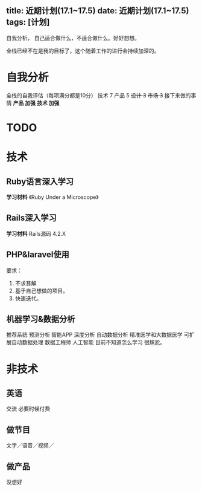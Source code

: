 title: 近期计划(17.1~17.5)
date: 近期计划(17.1~17.5)
tags: [计划]
---

自我分析， 自己适合做什么，不适合做什么。好好想想。
<!--more-->

全栈已经不在是我的目标了，这个随着工作的进行会持续加深的。

# 自我分析
全栈的自我评估（每项满分都是10分）
技术 7 
产品 5
~~设计 3~~
~~市场 3~~
接下来做的事情
**产品 加强**
**技术 加强**
# TODO

# 技术
## Ruby语言深入学习
**学习材料**
《Ruby Under a Microscope》

## Rails深入学习
**学习材料**
Rails源码 4.2.X

## PHP&laravel使用
要求：
1. 不求甚解
2. 基于自己想做的项目。
3. 快速迭代。
## 机器学习&数据分析
推荐系统
预测分析
智能APP
深度分析
自动数据分析
精准医学和大数据医学
可扩展自动数据处理
数据工程师
人工智能
目前不知道怎么学习 很尴尬。
# 非技术
## 英语
交流 必要时候付费
## 做节目
文字／语音／视频／
## 做产品
没想好
